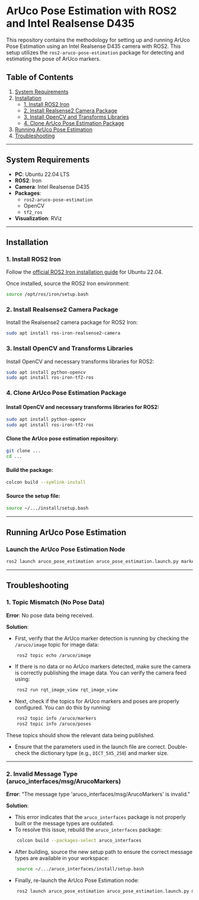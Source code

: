 # ArUco Pose Estimation with ROS2 and Intel Realsense D435

This repository contains the methodology for setting up and running ArUco Pose Estimation using an Intel Realsense D435 camera with ROS2. This setup utilizes the `ros2-aruco-pose-estimation` package for detecting and estimating the pose of ArUco markers.

## Table of Contents
1. [System Requirements](#system-requirements)
2. [Installation](#installation)
    - [1. Install ROS2 Iron](#install-ros2-iron)
    - [2. Install Realsense2 Camera Package](#install-realsense2-camera-package)
    - [3. Install OpenCV and Transforms Libraries](#install-opencv-and-transforms-libraries)
    - [4. Clone ArUco Pose Estimation Package](#clone-aruco-pose-estimation-package)
3. [Running ArUco Pose Estimation](#running-aruco-pose-estimation)
4. [Troubleshooting](#troubleshooting)

---

## System Requirements
- **PC**: Ubuntu 22.04 LTS
- **ROS2**: Iron
- **Camera**: Intel Realsense D435
- **Packages**:
  - `ros2-aruco-pose-estimation`
  - OpenCV
  - `tf2_ros`
- **Visualization**: RViz

---

## Installation

### 1. Install ROS2 Iron
Follow the [official ROS2 Iron installation guide](https://docs.ros.org/en/iron/Installation.html) for Ubuntu 22.04.

Once installed, source the ROS2 Iron environment:
```bash
source /opt/ros/iron/setup.bash
```
### 2. Install Realsense2 Camera Package
Install the Realsense2 camera package for ROS2 Iron:
```bash
sudo apt install ros-iron-realsense2-camera
```
### 3. Install OpenCV and Transforms Libraries
Install OpenCV and necessary transforms libraries for ROS2:
```bash
sudo apt install python-opencv
sudo apt install ros-iron-tf2-ros
```
### 4. Clone ArUco Pose Estimation Package
#### Install OpenCV and necessary transforms libraries for ROS2:
```bash
sudo apt install python-opencv
sudo apt install ros-iron-tf2-ros
```
#### Clone the ArUco pose estimation repository:
```bash
git clone ...
cd ...
```
#### Build the package:
```bash
colcon build --symlink-install
```
#### Source the setup file:
```bash
source ~/.../install/setup.bash
```
---

## Running ArUco Pose Estimation
### Launch the ArUco Pose Estimation Node
```bash
ros2 launch aruco_pose_estimation aruco_pose_estimation.launch.py marker_size:=0.1 aruco_dictionary_id:=DICT_5X5_250 camera_frame:=camera_link
```
---

## Troubleshooting

### 1. Topic Mismatch (No Pose Data)

**Error**: No pose data being received.

**Solution**:
- First, verify that the ArUco marker detection is running by checking the `/aruco/image` topic for image data:
```bash
    ros2 topic echo /aruco/image
```
- If there is no data or no ArUco markers detected, make sure the camera is correctly publishing the image data. You can verify the camera feed using:
```bash
    ros2 run rqt_image_view rqt_image_view
```
- Next, check if the topics for ArUco markers and poses are properly configured. You can do this by running:
```bash
    ros2 topic info /aruco/markers
    ros2 topic info /aruco/poses
```
These topics should show the relevant data being published.
- Ensure that the parameters used in the launch file are correct. Double-check the dictionary type (e.g., `DICT_5X5_250`) and marker size.
---

### 2. Invalid Message Type (aruco_interfaces/msg/ArucoMarkers)

**Error**: "The message type 'aruco_interfaces/msg/ArucoMarkers' is invalid."

**Solution**:
- This error indicates that the `aruco_interfaces` package is not properly built or the message types are outdated.
- To resolve this issue, rebuild the `aruco_interfaces` package:
```bash
    colcon build --packages-select aruco_interfaces
```
- After building, source the new setup path to ensure the correct message types are available in your workspace:
```bash
    source ~/.../aruco_interfaces/install/setup.bash
```
- Finally, re-launch the ArUco Pose Estimation node:
```bash
    ros2 launch aruco_pose_estimation aruco_pose_estimation.launch.py marker_size:=0.1 aruco_dictionary_id:=DICT_5X5_250 camera_frame:=camera_link
```
